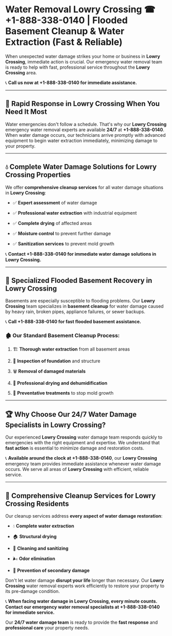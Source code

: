 # Water Removal Lowry Crossing ☎ +1-888-338-0140 | Flooded Basement Cleanup & Water Extraction (Fast & Reliable)

When unexpected water damage strikes your home or business in **Lowry Crossing**, immediate action is crucial. Our emergency water removal team is ready to help with fast, professional service throughout the **Lowry Crossing** area. 

📞 **Call us now at +1-888-338-0140 for immediate assistance.**
---
## 🚀 Rapid Response in Lowry Crossing When You Need It Most
Water emergencies don't follow a schedule. That's why our **Lowry Crossing** emergency water removal experts are available **24/7** at **+1-888-338-0140**. When water damage occurs, our technicians arrive promptly with advanced equipment to begin water extraction immediately, minimizing damage to your property.
---
## 💧 Complete Water Damage Solutions for Lowry Crossing Properties
We offer **comprehensive cleanup services** for all water damage situations in **Lowry Crossing**:
- ✅ **Expert assessment** of water damage  
- ✅ **Professional water extraction** with industrial equipment  
- ✅ **Complete drying** of affected areas  
- ✅ **Moisture control** to prevent further damage  
- ✅ **Sanitization services** to prevent mold growth  
📞 **Contact +1-888-338-0140 for immediate water damage solutions in Lowry Crossing.**
---
## 🌊 Specialized Flooded Basement Recovery in Lowry Crossing
Basements are especially susceptible to flooding problems. Our **Lowry Crossing** team specializes in **basement cleanup** for water damage caused by heavy rain, broken pipes, appliance failures, or sewer backups. 
📞 **Call +1-888-338-0140 for fast flooded basement assistance.**
### 🏚️ Our Standard Basement Cleanup Process:
1. 🏗️ **Thorough water extraction** from all basement areas  
2. 🔎 **Inspection of foundation** and structure  
3. 🗑️ **Removal of damaged materials**  
4. 💨 **Professional drying and dehumidification**  
5. 🚫 **Preventative treatments** to stop mold growth  
---
## 🏆 Why Choose Our 24/7 Water Damage Specialists in Lowry Crossing?
Our experienced **Lowry Crossing** water damage team responds quickly to emergencies with the right equipment and expertise. We understand that **fast action** is essential to minimize damage and restoration costs.
📞 **Available around the clock at +1-888-338-0140**, our **Lowry Crossing** emergency team provides immediate assistance whenever water damage occurs. We serve all areas of **Lowry Crossing** with efficient, reliable service.
---
## 🧹 Comprehensive Cleanup Services for Lowry Crossing Residents
Our cleanup services address **every aspect of water damage restoration**:
- 💧 **Complete water extraction**  
- 🏠 **Structural drying**  
- 🧼 **Cleaning and sanitizing**  
- 🌬️ **Odor elimination**  
- 🚫 **Prevention of secondary damage**  
Don't let water damage **disrupt your life** longer than necessary. Our **Lowry Crossing** water removal experts work efficiently to restore your property to its pre-damage condition.
📞 **When facing water damage in Lowry Crossing, every minute counts. Contact our emergency water removal specialists at +1-888-338-0140 for immediate service.**
Our **24/7 water damage team** is ready to provide the **fast response** and **professional care** your property needs.

